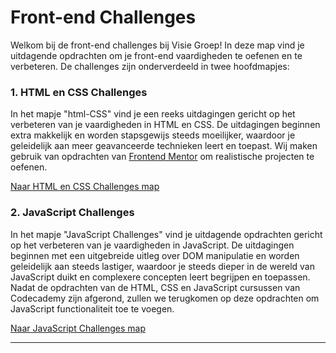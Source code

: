 # Front-end Challenges

Welkom bij de front-end challenges bij Visie Groep! In deze map vind je uitdagende opdrachten om je front-end vaardigheden te oefenen en te verbeteren. De challenges zijn onderverdeeld in twee hoofdmapjes:

### 1. HTML en CSS Challenges
In het mapje "html-CSS" vind je een reeks uitdagingen gericht op het verbeteren van je vaardigheden in HTML en CSS. De uitdagingen beginnen extra makkelijk en worden stapsgewijs steeds moeilijker, waardoor je geleidelijk aan meer geavanceerde technieken leert en toepast. Wij maken gebruik van opdrachten van [Frontend Mentor](https://www.frontendmentor.com/) om realistische projecten te oefenen.

[Naar HTML en CSS Challenges map](./html-CSS)

### 2. JavaScript Challenges
In het mapje "JavaScript Challenges" vind je uitdagende opdrachten gericht op het verbeteren van je vaardigheden in JavaScript. De uitdagingen beginnen met een uitgebreide uitleg over DOM manipulatie en worden geleidelijk aan steeds lastiger, waardoor je steeds dieper in de wereld van JavaScript duikt en complexere concepten leert begrijpen en toepassen. Nadat de opdrachten van de HTML, CSS en JavaScript cursussen van Codecademy zijn afgerond, zullen we terugkomen op deze opdrachten om JavaScript functionaliteit toe te voegen.

[Naar JavaScript Challenges map](./javascript)

---
